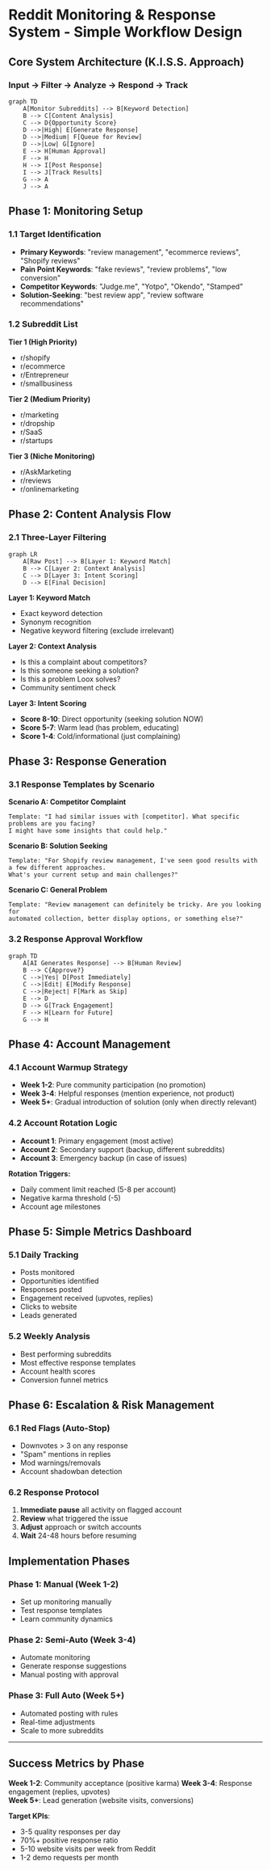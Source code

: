 # Reddit Monitoring & Response System - Simple Workflow Design

## Core System Architecture (K.I.S.S. Approach)

### **Input → Filter → Analyze → Respond → Track**

```mermaid
graph TD
    A[Monitor Subreddits] --> B[Keyword Detection]
    B --> C[Content Analysis]
    C --> D{Opportunity Score}
    D -->|High| E[Generate Response]
    D -->|Medium| F[Queue for Review]
    D -->|Low| G[Ignore]
    E --> H[Human Approval]
    F --> H
    H --> I[Post Response]
    I --> J[Track Results]
    G --> A
    J --> A
```

## **Phase 1: Monitoring Setup**

### **1.1 Target Identification**
- **Primary Keywords**: "review management", "ecommerce reviews", "Shopify reviews"
- **Pain Point Keywords**: "fake reviews", "review problems", "low conversion"
- **Competitor Keywords**: "Judge.me", "Yotpo", "Okendo", "Stamped"
- **Solution-Seeking**: "best review app", "review software recommendations"

### **1.2 Subreddit List**
**Tier 1 (High Priority)**
- r/shopify 
- r/ecommerce
- r/Entrepreneur 
- r/smallbusiness

**Tier 2 (Medium Priority)**
- r/marketing
- r/dropship
- r/SaaS
- r/startups

**Tier 3 (Niche Monitoring)**
- r/AskMarketing
- r/reviews
- r/onlinemarketing

## **Phase 2: Content Analysis Flow**

### **2.1 Three-Layer Filtering**

```mermaid
graph LR
    A[Raw Post] --> B[Layer 1: Keyword Match]
    B --> C[Layer 2: Context Analysis]
    C --> D[Layer 3: Intent Scoring]
    D --> E[Final Decision]
```

**Layer 1: Keyword Match**
- Exact keyword detection
- Synonym recognition  
- Negative keyword filtering (exclude irrelevant)

**Layer 2: Context Analysis**
- Is this a complaint about competitors?
- Is this someone seeking a solution?
- Is this a problem Loox solves?
- Community sentiment check

**Layer 3: Intent Scoring**
- **Score 8-10**: Direct opportunity (seeking solution NOW)
- **Score 5-7**: Warm lead (has problem, educating)
- **Score 1-4**: Cold/informational (just complaining)

## **Phase 3: Response Generation**

### **3.1 Response Templates by Scenario**

**Scenario A: Competitor Complaint**
```
Template: "I had similar issues with [competitor]. What specific problems are you facing? 
I might have some insights that could help."
```

**Scenario B: Solution Seeking**
```
Template: "For Shopify review management, I've seen good results with a few different approaches. 
What's your current setup and main challenges?"
```

**Scenario C: General Problem**
```
Template: "Review management can definitely be tricky. Are you looking for 
automated collection, better display options, or something else?"
```

### **3.2 Response Approval Workflow**

```mermaid
graph TD
    A[AI Generates Response] --> B[Human Review]
    B --> C{Approve?}
    C -->|Yes| D[Post Immediately]
    C -->|Edit| E[Modify Response]
    C -->|Reject| F[Mark as Skip]
    E --> D
    D --> G[Track Engagement]
    F --> H[Learn for Future]
    G --> H
```

## **Phase 4: Account Management**

### **4.1 Account Warmup Strategy**
- **Week 1-2**: Pure community participation (no promotion)
- **Week 3-4**: Helpful responses (mention experience, not product)
- **Week 5+**: Gradual introduction of solution (only when directly relevant)

### **4.2 Account Rotation Logic**
- **Account 1**: Primary engagement (most active)
- **Account 2**: Secondary support (backup, different subreddits)
- **Account 3**: Emergency backup (in case of issues)

**Rotation Triggers:**
- Daily comment limit reached (5-8 per account)
- Negative karma threshold (-5)
- Account age milestones

## **Phase 5: Simple Metrics Dashboard**

### **5.1 Daily Tracking**
- Posts monitored
- Opportunities identified  
- Responses posted
- Engagement received (upvotes, replies)
- Clicks to website
- Leads generated

### **5.2 Weekly Analysis**
- Best performing subreddits
- Most effective response templates
- Account health scores
- Conversion funnel metrics

## **Phase 6: Escalation & Risk Management**

### **6.1 Red Flags (Auto-Stop)**
- Downvotes > 3 on any response
- "Spam" mentions in replies
- Mod warnings/removals
- Account shadowban detection

### **6.2 Response Protocol**
1. **Immediate pause** all activity on flagged account
2. **Review** what triggered the issue
3. **Adjust** approach or switch accounts
4. **Wait** 24-48 hours before resuming

## **Implementation Phases**

### **Phase 1: Manual (Week 1-2)**
- Set up monitoring manually
- Test response templates
- Learn community dynamics

### **Phase 2: Semi-Auto (Week 3-4)** 
- Automate monitoring
- Generate response suggestions
- Manual posting with approval

### **Phase 3: Full Auto (Week 5+)**
- Automated posting with rules
- Real-time adjustments
- Scale to more subreddits

---

## **Success Metrics by Phase**

**Week 1-2**: Community acceptance (positive karma)
**Week 3-4**: Response engagement (replies, upvotes)  
**Week 5+**: Lead generation (website visits, conversions)

**Target KPIs**:
- 3-5 quality responses per day
- 70%+ positive response ratio
- 5-10 website visits per week from Reddit
- 1-2 demo requests per month
